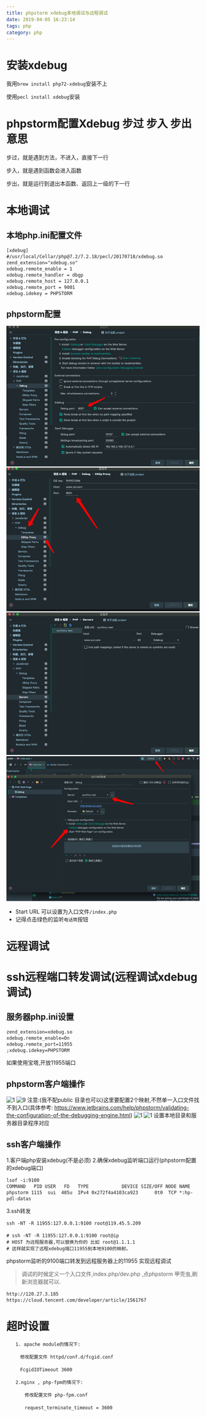 ```yaml
---
title: phpstorm xdebug本地调试与远程调试
date: 2019-04-05 16:23:14
tags: php
category: php
---
```


# 安装xdebug

我用`brew install php72-xdebug`安装不上

使用`pecl install xdebug`安装


# phpstorm配置Xdebug 步过 步入 步出意思

步过，就是遇到方法，不进入，直接下一行

步入，就是遇到函数会进入函数

步出，就是运行到退出本函数、返回上一级的下一行


# 本地调试

## 本地php.ini配置文件

```
[xdebug]
#/usr/local/Cellar/php@7.2/7.2.18/pecl/20170718/xdebug.so
zend_extension="xdebug.so"
xdebug.remote_enable = 1
xdebug.remote_handler = dbgp
xdebug.remote_host = 127.0.0.1
xdebug.remote_port = 9001
xdebug.idekey = PHPSTORM
```

## phpstorm配置

![1](/uploads/phpstorm1.png)
![1](/uploads/phpstorm2.png)
![1](/uploads/phpstorm3.png)
![1](/uploads/phpstorm4.png)

* Start URL 可以设置为入口文件`/index.php`
* 记得点击绿色的监听`电话筒`按钮

# 远程调试





# ssh远程端口转发调试(远程调试xdebug调试)

## 服务器php.ini设置
```
zend_extension=xdebug.so
xdebug.remote_enable=On
xdebug.remote_port=11955
;xdebug.idekey=PHPSTORM
```
如果使用宝塔,开放11955端口

## phpstorm客户端操作
![1](/uploads/xdebug1.png)
![9](/uploads/xdebug_666.png)
注意:(我不配public 目录也可以)这里要配置2个映射,不然单一入口文件找不到入口(具体参考:
https://www.jetbrains.com/help/phpstorm/validating-the-configuration-of-the-debugging-engine.html)
![1](/uploads/xdebug2.png)
![1](/uploads/xdebug3.png)
设置本地目录和服务器目录程序对应

## ssh客户端操作

1.客户端php安装xdebug(不是必须)
2.确保xdebug监听端口运行(phpstorm配置的xdebug端口)

```
lsof -i:9100
COMMAND   PID USER   FD   TYPE            DEVICE SIZE/OFF NODE NAME
phpstorm 1115  sui  485u  IPv4 0x272f4a4103ca923      0t0  TCP *:hp-pdl-datas
```
3.ssh转发

```
ssh -NT -R 11955:127.0.0.1:9100 root@119.45.5.209

# ssh -NT -R 11955:127.0.0.1:9100 root@ip
# HOST 为远程服务器,可以替换为你的 比如 root@1.1.1.1
# 这样就实现了远程xdebug端口11955到本地9100的映射。
```
 phpstorm监听的9100端口转发到远程服务器上的11955 实现远程调试
> 调试的时候定义一个入口文件,index.php/dev.php ,点phpstorm 甲壳虫,刷新浏览器就可以.





```
http://120.27.3.185
https://cloud.tencent.com/developer/article/1561767
```


# 超时设置



```
　　1. apache module的情况下:

　　　修改配置文件 httpd/conf.d/fcgid.conf

　　　FcgidIOTimeout 3600

　　2.nginx , php-fpm的情况下:

　　　　修改配置文件 php-fpm.conf

　　　　request_terminate_timeout = 3600
```

